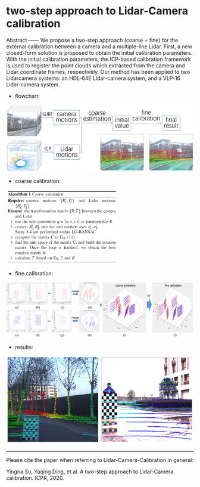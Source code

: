 # two-step approach to Lidar-Camera calibration
Abstract —— We propose a two-step approach (coarse + fine) for the external calibration between a camera and a multiple-line Lidar. First, a new closed-form solution is proposed to obtain the initial calibration parameters. With the initial calibration parameters, the ICP-based calibration framework is used to register the point clouds which extracted from the camera and Lidar coordinate frames, respectively. Our method has been applied to two Lidarcamera systems: an HDL-64E Lidar-camera system, and a VLP-16 Lidar-camera system.

* flowchart:
<img src="https://github.com/YingnaSu/camera_lidar_calibration/blob/main/image/flowchart.png" width="600" height="180"/>

* coarse calibration:
<img src="https://github.com/YingnaSu/camera_lidar_calibration/blob/main/image/coarse_calib.png" width="300" height="200"/>

* fine calibration:
<img src="https://github.com/YingnaSu/camera_lidar_calibration/blob/main/image/calires.png" width="600" height="150"/>

* results:
<img src="https://github.com/YingnaSu/camera_lidar_calibration/blob/main/image/res.png" width="600" height="240"/>

----------------------------------------------------------------------------
Please cite the paper when referring to Lidar-Camera-Calibration in general:

Yingna Su, Yaqing Ding, et al. A two-step approach to Lidar-Camera calibration. ICPR, 2020.
